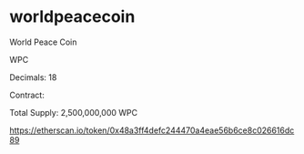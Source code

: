 # worldpeacecoin
World Peace Coin

WPC

Decimals: 	18

Contract:	

Total Supply:	2,500,000,000 WPC

https://etherscan.io/token/0x48a3ff4defc244470a4eae56b6ce8c026616dc89


